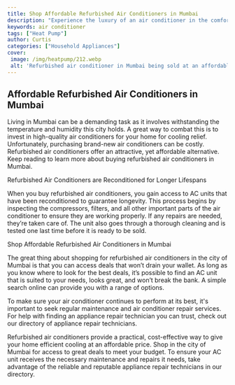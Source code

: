 ```yaml
---
title: Shop Affordable Refurbished Air Conditioners in Mumbai
description: "Experience the luxury of an air conditioner in the comfort of your home in the Indian city of Mumbai Shop for affordable refurbished air conditioners that provide a reliable cooling solution"
keywords: air conditioner
tags: ["Heat Pump"]
author: Curtis
categories: ["Household Appliances"]
cover: 
 image: /img/heatpump/212.webp
 alt: 'Refurbished air conditioner in Mumbai being sold at an affordable rate'
---
```

## Affordable Refurbished Air Conditioners in Mumbai 

Living in Mumbai can be a demanding task as it involves withstanding the temperature and humidity this city holds. A great way to combat this is to invest in high-quality air conditioners for your home for cooling relief. Unfortunately, purchasing brand-new air conditioners can be costly. Refurbished air conditioners offer an attractive, yet affordable alternative. Keep reading to learn more about buying refurbished air conditioners in Mumbai. 

Refurbished Air Conditioners are Reconditioned for Longer Lifespans 

When you buy refurbished air conditioners, you gain access to AC units that have been reconditioned to guarantee longevity. This process begins by inspecting the compressors, filters, and all other important parts of the air conditioner to ensure they are working properly. If any repairs are needed, they’re taken care of. The unit also goes through a thorough cleaning and is tested one last time before it is ready to be sold. 

Shop Affordable Refurbished Air Conditioners in Mumbai 

The great thing about shopping for refurbished air conditioners in the city of Mumbai is that you can access deals that won’t drain your wallet. As long as you know where to look for the best deals, it’s possible to find an AC unit that is suited to your needs, looks great, and won’t break the bank. A simple search online can provide you with a range of options. 

To make sure your air conditioner continues to perform at its best, it's important to seek regular maintenance and air conditioner repair services. For help with finding an appliance repair technician you can trust, check out our directory of appliance repair technicians. 

Refurbished air conditioners provide a practical, cost-effective way to give your home efficient cooling at an affordable price. Shop in the city of Mumbai for access to great deals to meet your budget. To ensure your AC unit receives the necessary maintenance and repairs it needs, take advantage of the reliable and reputable appliance repair technicians in our directory.
